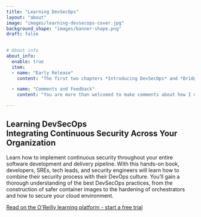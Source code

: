 ```yaml
---
title: "Learning DevSecOps"
layout: "about"
image: "images/learning-devsecops-cover.jpg"
background_shape: "images/banner-shape.png"
draft: false

   
# About info
about_info:
  enable: true
  item:
  - name: "Early Release"
    content: "The first two chapters *Introducing DevSecOps* and *Bridging the InfoSec and DevOps Culture* are available on the  O'Reilly learning platform. The text is in its earliest form — the raw and unedited content as I write — so you can take advantage of these skills long before the official release. The book official release date is May 2022."

  - name: "Comments and Feedback"
    content: "You are more than welcomed to make comments about how I might improve the content and/or examples in this book, or if you notice missing or inaccurate material. Please, reach out me at mr@learningdevsecops.com or my editor at _ccollins@oreilly.com."

---
```


## <strong>Learning DevSecOps </strong><br> Integrating Continuous Security Across Your Organization

Learn how to implement continuous security throughout your entire software development and delivery pipeline. With this hands-on book, developers, SREs, tech leads, and security engineers will learn how to combine their security process with their DevOps culture. You’ll gain a thorough understanding of the best DevSecOps practices, from the construction of safer container images to the hardening of orchestrators and how to secure your cloud environment.

[Read on the O'Reilly learning platform - start a free trial](https://learning.oreilly.com/library/view/learning-devsecops/9781098106935/)